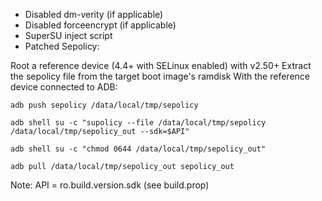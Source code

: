 - Disabled dm-verity (if applicable)
- Disabled forceencrypt (if applicable)
- SuperSU inject script
- Patched Sepolicy:

Root a reference device (4.4+ with SELinux enabled) with v2.50+
Extract the sepolicy file from the target boot image's ramdisk
With the reference device connected to ADB:
```
adb push sepolicy /data/local/tmp/sepolicy

adb shell su -c "supolicy --file /data/local/tmp/sepolicy /data/local/tmp/sepolicy_out --sdk=$API"

adb shell su -c "chmod 0644 /data/local/tmp/sepolicy_out"

adb pull /data/local/tmp/sepolicy_out sepolicy_out
```
Note: API = ro.build.version.sdk (see build.prop)

